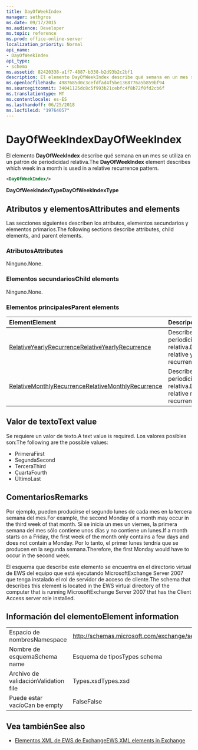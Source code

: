 ```yaml
---
title: DayOfWeekIndex
manager: sethgros
ms.date: 09/17/2015
ms.audience: Developer
ms.topic: reference
ms.prod: office-online-server
localization_priority: Normal
api_name:
- DayOfWeekIndex
api_type:
- schema
ms.assetid: 82420338-a1f7-4887-b338-b2d93b2c2bf1
description: El elemento DayOfWeekIndex describe qué semana en un mes se utiliza en un patrón de periodicidad relativa.
ms.openlocfilehash: 4987685d0c3cefdfad4f5be1368776a5b859bf94
ms.sourcegitcommit: 34041125dc8c5f993b21cebfc4f8b72f0fd2cb6f
ms.translationtype: MT
ms.contentlocale: es-ES
ms.lasthandoff: 06/25/2018
ms.locfileid: "19764057"
---
```

# <a name="dayofweekindex"></a><span data-ttu-id="0125e-103">DayOfWeekIndex</span><span class="sxs-lookup"><span data-stu-id="0125e-103">DayOfWeekIndex</span></span>

<span data-ttu-id="0125e-104">El elemento **DayOfWeekIndex** describe qué semana en un mes se utiliza en un patrón de periodicidad relativa.</span><span class="sxs-lookup"><span data-stu-id="0125e-104">The **DayOfWeekIndex** element describes which week in a month is used in a relative recurrence pattern.</span></span> 
  
```xml
<DayOfWeekIndex/>
```

<span data-ttu-id="0125e-105">**DayOfWeekIndexType**</span><span class="sxs-lookup"><span data-stu-id="0125e-105">**DayOfWeekIndexType**</span></span>

## <a name="attributes-and-elements"></a><span data-ttu-id="0125e-106">Atributos y elementos</span><span class="sxs-lookup"><span data-stu-id="0125e-106">Attributes and elements</span></span>

<span data-ttu-id="0125e-107">Las secciones siguientes describen los atributos, elementos secundarios y elementos primarios.</span><span class="sxs-lookup"><span data-stu-id="0125e-107">The following sections describe attributes, child elements, and parent elements.</span></span>
  
### <a name="attributes"></a><span data-ttu-id="0125e-108">Atributos</span><span class="sxs-lookup"><span data-stu-id="0125e-108">Attributes</span></span>

<span data-ttu-id="0125e-109">Ninguno.</span><span class="sxs-lookup"><span data-stu-id="0125e-109">None.</span></span>
  
### <a name="child-elements"></a><span data-ttu-id="0125e-110">Elementos secundarios</span><span class="sxs-lookup"><span data-stu-id="0125e-110">Child elements</span></span>

<span data-ttu-id="0125e-111">Ninguno.</span><span class="sxs-lookup"><span data-stu-id="0125e-111">None.</span></span>
  
### <a name="parent-elements"></a><span data-ttu-id="0125e-112">Elementos principales</span><span class="sxs-lookup"><span data-stu-id="0125e-112">Parent elements</span></span>

|<span data-ttu-id="0125e-113">**Element**</span><span class="sxs-lookup"><span data-stu-id="0125e-113">**Element**</span></span>|<span data-ttu-id="0125e-114">**Descripción**</span><span class="sxs-lookup"><span data-stu-id="0125e-114">**Description**</span></span>|
|:-----|:-----|
|[<span data-ttu-id="0125e-115">RelativeYearlyRecurrence</span><span class="sxs-lookup"><span data-stu-id="0125e-115">RelativeYearlyRecurrence</span></span>](relativeyearlyrecurrence.md) <br/> |<span data-ttu-id="0125e-116">Describe un patrón de periodicidad anual relativa.</span><span class="sxs-lookup"><span data-stu-id="0125e-116">Describes a relative yearly recurrence pattern.</span></span>  <br/> |
|[<span data-ttu-id="0125e-117">RelativeMonthlyRecurrence</span><span class="sxs-lookup"><span data-stu-id="0125e-117">RelativeMonthlyRecurrence</span></span>](relativemonthlyrecurrence.md) <br/> |<span data-ttu-id="0125e-118">Describe un patrón de periodicidad mensual relativa.</span><span class="sxs-lookup"><span data-stu-id="0125e-118">Describes a relative monthly recurrence pattern.</span></span>  <br/> |
   
## <a name="text-value"></a><span data-ttu-id="0125e-119">Valor de texto</span><span class="sxs-lookup"><span data-stu-id="0125e-119">Text value</span></span>

<span data-ttu-id="0125e-120">Se requiere un valor de texto.</span><span class="sxs-lookup"><span data-stu-id="0125e-120">A text value is required.</span></span> <span data-ttu-id="0125e-121">Los valores posibles son:</span><span class="sxs-lookup"><span data-stu-id="0125e-121">The following are the possible values:</span></span>
  
- <span data-ttu-id="0125e-122">Primera</span><span class="sxs-lookup"><span data-stu-id="0125e-122">First</span></span>    
- <span data-ttu-id="0125e-123">Segunda</span><span class="sxs-lookup"><span data-stu-id="0125e-123">Second</span></span>    
- <span data-ttu-id="0125e-124">Tercera</span><span class="sxs-lookup"><span data-stu-id="0125e-124">Third</span></span>    
- <span data-ttu-id="0125e-125">Cuarta</span><span class="sxs-lookup"><span data-stu-id="0125e-125">Fourth</span></span>    
- <span data-ttu-id="0125e-126">Último</span><span class="sxs-lookup"><span data-stu-id="0125e-126">Last</span></span>
    
## <a name="remarks"></a><span data-ttu-id="0125e-127">Comentarios</span><span class="sxs-lookup"><span data-stu-id="0125e-127">Remarks</span></span>

<span data-ttu-id="0125e-128">Por ejemplo, pueden producirse el segundo lunes de cada mes en la tercera semana del mes.</span><span class="sxs-lookup"><span data-stu-id="0125e-128">For example, the second Monday of a month may occur in the third week of that month.</span></span> <span data-ttu-id="0125e-129">Si se inicia un mes un viernes, la primera semana del mes sólo contiene unos días y no contiene un lunes.</span><span class="sxs-lookup"><span data-stu-id="0125e-129">If a month starts on a Friday, the first week of the month only contains a few days and does not contain a Monday.</span></span> <span data-ttu-id="0125e-130">Por lo tanto, el primer lunes tendría que se producen en la segunda semana.</span><span class="sxs-lookup"><span data-stu-id="0125e-130">Therefore, the first Monday would have to occur in the second week.</span></span>
  
<span data-ttu-id="0125e-131">El esquema que describe este elemento se encuentra en el directorio virtual de EWS del equipo que está ejecutando MicrosoftExchange Server 2007 que tenga instalado el rol de servidor de acceso de cliente.</span><span class="sxs-lookup"><span data-stu-id="0125e-131">The schema that describes this element is located in the EWS virtual directory of the computer that is running MicrosoftExchange Server 2007 that has the Client Access server role installed.</span></span>
  
## <a name="element-information"></a><span data-ttu-id="0125e-132">Información del elemento</span><span class="sxs-lookup"><span data-stu-id="0125e-132">Element information</span></span>

|||
|:-----|:-----|
|<span data-ttu-id="0125e-133">Espacio de nombres</span><span class="sxs-lookup"><span data-stu-id="0125e-133">Namespace</span></span>  <br/> |http://schemas.microsoft.com/exchange/services/2006/types  <br/> |
|<span data-ttu-id="0125e-134">Nombre de esquema</span><span class="sxs-lookup"><span data-stu-id="0125e-134">Schema name</span></span>  <br/> |<span data-ttu-id="0125e-135">Esquema de tipos</span><span class="sxs-lookup"><span data-stu-id="0125e-135">Types schema</span></span>  <br/> |
|<span data-ttu-id="0125e-136">Archivo de validación</span><span class="sxs-lookup"><span data-stu-id="0125e-136">Validation file</span></span>  <br/> |<span data-ttu-id="0125e-137">Types.xsd</span><span class="sxs-lookup"><span data-stu-id="0125e-137">Types.xsd</span></span>  <br/> |
|<span data-ttu-id="0125e-138">Puede estar vacío</span><span class="sxs-lookup"><span data-stu-id="0125e-138">Can be empty</span></span>  <br/> |<span data-ttu-id="0125e-139">False</span><span class="sxs-lookup"><span data-stu-id="0125e-139">False</span></span>  <br/> |
   
## <a name="see-also"></a><span data-ttu-id="0125e-140">Vea también</span><span class="sxs-lookup"><span data-stu-id="0125e-140">See also</span></span>

- [<span data-ttu-id="0125e-141">Elementos XML de EWS de Exchange</span><span class="sxs-lookup"><span data-stu-id="0125e-141">EWS XML elements in Exchange</span></span>](ews-xml-elements-in-exchange.md)

